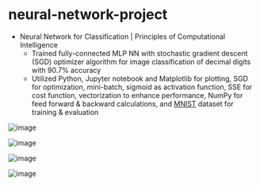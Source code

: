 # neural-network-project

* Neural Network for Classification | Principles of Computational Intelligence
  * Trained fully-connected MLP NN with stochastic gradient descent (SGD) optimizer algorithm for image classification of decimal digits with 90.7% accuracy
  * Utilized Python, Jupyter notebook and Matplotlib for plotting, SGD for optimization, mini-batch, sigmoid as activation function, SSE for cost function, vectorization to enhance performance, NumPy for feed forward & backward calculations, and [MNIST](http://yann.lecun.com/exdb/mnist/) dataset for training & evaluation

![image](https://github.com/amirbelbasi/neural-network/assets/58425120/26ae823b-dc9e-4983-a5a8-d2ba221aa828)

![image](https://github.com/amirbelbasi/neural-network/assets/58425120/f30e6d54-0811-4ac6-a4e8-29a7574ff7bb)

![image](https://github.com/amirbelbasi/neural-network/assets/58425120/8d14915f-f2d3-48f7-86e3-d21076bae7d4)

![image](https://github.com/amirbelbasi/neural-network-project/assets/58425120/6b0e1feb-098d-426d-9ae5-f6f370396180)
